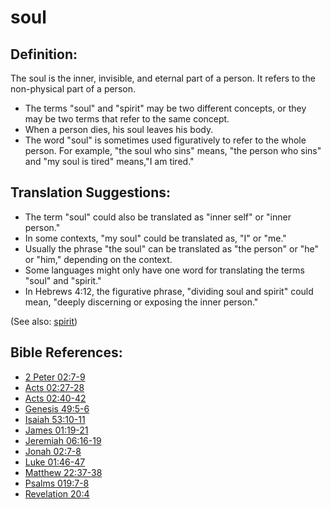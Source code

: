 # soul #

## Definition: ##

The soul is the inner, invisible, and eternal part of a person. It refers to the non-physical part of a person.

* The terms "soul" and "spirit" may be two different concepts, or they may be two terms that refer to the same concept.
* When a person dies, his soul leaves his body.
* The word "soul" is sometimes used figuratively to refer to the whole person. For example, "the soul who sins" means, "the person who sins" and "my soul is tired" means,"I am tired."

## Translation Suggestions: ##

* The term "soul" could also be translated as "inner self" or "inner person."
* In some contexts, "my soul" could be translated as, "I" or "me."
* Usually the phrase "the soul" can be translated as "the person" or "he" or "him," depending on the context.
* Some languages might only have one word for translating the terms "soul" and "spirit."
* In Hebrews 4:12, the figurative phrase, "dividing soul and spirit" could mean, "deeply discerning or exposing the inner person."

(See also: [spirit](../kt/spirit.md))

## Bible References: ##

* [2 Peter 02:7-9](en/tn/2pe/help/02/07)
* [Acts 02:27-28](en/tn/act/help/02/27)
* [Acts 02:40-42](en/tn/act/help/02/40)
* [Genesis 49:5-6](en/tn/gen/help/49/05)
* [Isaiah 53:10-11](en/tn/isa/help/53/10)
* [James 01:19-21](en/tn/jas/help/01/19)
* [Jeremiah 06:16-19](en/tn/jer/help/06/16)
* [Jonah 02:7-8](en/tn/jon/help/02/07)
* [Luke 01:46-47](en/tn/luk/help/01/46)
* [Matthew 22:37-38](en/tn/mat/help/22/37)
* [Psalms 019:7-8](en/tn/psa/help/19/07)
* [Revelation 20:4](en/tn/rev/help/20/04)